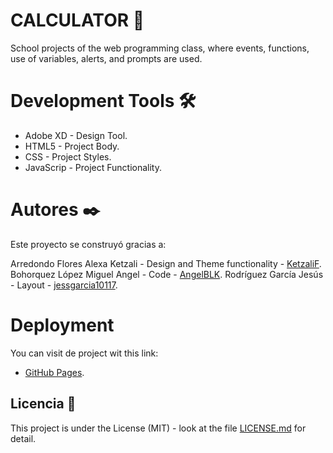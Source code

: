 # CALCULATOR 🚀
School projects of the web programming class, where events, functions, use of variables, alerts, and prompts are used.

# Development Tools 🛠️

* Adobe XD - Design Tool.
* HTML5 - Project Body.
* CSS - Project Styles.
* JavaScrip - Project Functionality.

# Autores ✒️
Este proyecto se construyó gracias a:

Arredondo Flores Alexa Ketzali - Design and Theme functionality - [KetzaliF](https://github.com/KetzaliF).
Bohorquez López Miguel Angel - Code - [AngelBLK](https://github.com/AngelBLK).
Rodríguez García Jesús - Layout - [jessgarcia10117](https://github.com/jessgarcia10117).

# Deployment
You can visit de project wit this link:

* [GitHub Pages](https://angelblk.github.io/Calculator).

## Licencia 📄

This project is under the License (MIT) - look at the file [LICENSE.md](https://github.com/AngelBLK/Calculator/blob/main/LICENSE) for detail.